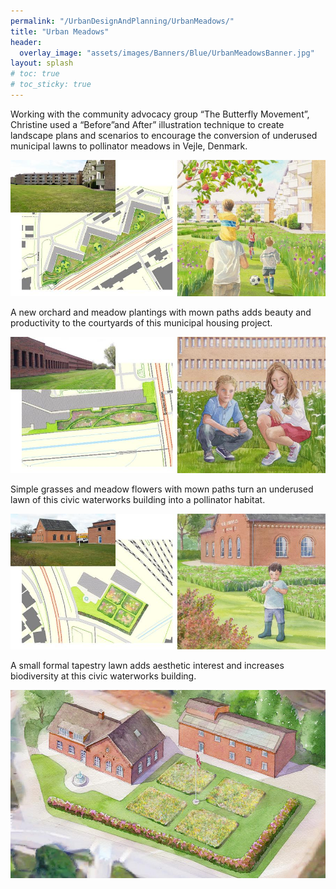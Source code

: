 ```yaml
---
permalink: "/UrbanDesignAndPlanning/UrbanMeadows/"
title: "Urban Meadows"
header:
  overlay_image: "assets/images/Banners/Blue/UrbanMeadowsBanner.jpg"
layout: splash
# toc: true
# toc_sticky: true
---
```


Working with the community advocacy group “The Butterfly Movement”, Christine
used a “Before”and After” illustration technique to create landscape plans and
scenarios to encourage the conversion of underused municipal lawns to
pollinator meadows in Vejle, Denmark.

![](/assets/images/Originals/UrbanDesignAndPlanning/UrbanMeadows/NorremarkenComposition.jpg)

A new orchard and meadow plantings with mown paths adds beauty and productivity
to the courtyards of this municipal housing project.

![](/assets/images/Originals/UrbanDesignAndPlanning/UrbanMeadows/SydregionComposition.jpg)

Simple grasses and meadow flowers with mown paths turn an underused lawn of
this civic waterworks building into a pollinator habitat.

![](/assets/images/Originals/UrbanDesignAndPlanning/UrbanMeadows/VandvaerketComposition.jpg)

A small formal tapestry lawn adds aesthetic interest and increases biodiversity
at this civic waterworks building. 

![](/assets/images/Originals/UrbanDesignAndPlanning/UrbanMeadows/TapestryLawn.jpg)
